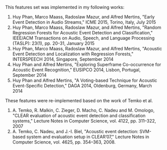 This features set was implemented in my following works:

1. Huy Phan, Marco Maass, Radoslaw Mazur, and Alfred Mertins, "Early Event Detection in Audio Streams," ICME 2015, Torino, Italy, July 2015
2. Huy Phan, Marco Maass, Radoslaw Mazur, and Alfred Mertins, "Random Regression Forests for Acoustic Event Detection and Classification," IEEE/ACM Transactions on Audio, Speech, and Language Processing (TASLP): 23(1), pp. 20-31, January 2015
3. Huy Phan, Marco Maass, Radoslaw Mazur, and Alfred Mertins, "Acoustic Event Detection and Localization with Regression Forests," INTERSPEECH 2014, Singapore, September 2014
4. Huy Phan and Alfred Mertins, "Exploring Superframe Co-occurrence for Acoustic Event Recognition," EUSIPCO 2014, Lisbon, Portugal, September 2014
5. Huy Phan and Alfred Mertins, "A Voting-based Technique for Acoustic Event-Specific Detection," DAGA 2014, Oldenburg, Germany, March 2014

These features were re-implemented based on the work of Temko et al.

1. A. Temko, R. Malkin, C. Zieger, D. Macho, C. Nadeu and M. Omologo, "CLEAR evaluation of acoustic event detection and classification systems," Lecture Notes in Computer Science, vol. 4122, pp. 311–322, 2007
2. A. Temko, C. Nadeu, and J.-I. Biel, "Acoustic event detection: SVM-based system and evaluation setup in CLEAR’07," Lecture Notes in Computer Science, vol. 4625, pp. 354–363, 2008.
